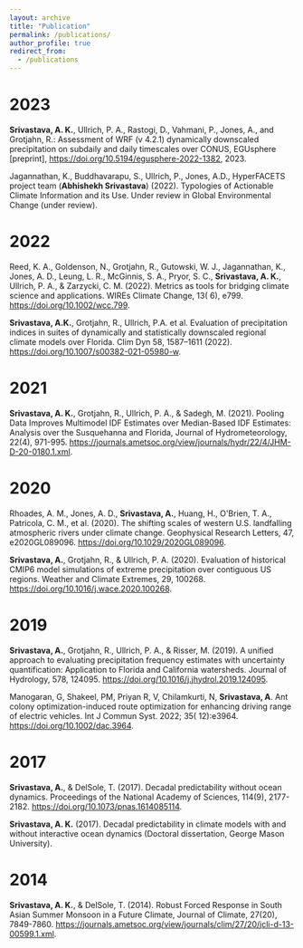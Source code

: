 ```yaml
---
layout: archive
title: "Publication"
permalink: /publications/
author_profile: true
redirect_from:
  - /publications
---
```



2023
======
**Srivastava, A. K.**, Ullrich, P. A., Rastogi, D., Vahmani, P., Jones, A., and Grotjahn, R.: Assessment of WRF (v 4.2.1) dynamically downscaled precipitation on subdaily and daily timescales over CONUS, EGUsphere [preprint], <https://doi.org/10.5194/egusphere-2022-1382>, 2023. 

Jagannathan, K., Buddhavarapu, S., Ullrich, P., Jones, A.D., HyperFACETS project team (**Abhishekh Srivastava**) (2022). Typologies of Actionable Climate Information and its Use. Under review in Global Environmental Change (under review).


2022
======
Reed, K. A., Goldenson, N., Grotjahn, R., Gutowski, W. J., Jagannathan, K., Jones, A. D., Leung, L. R., McGinnis, S. A., Pryor, S. C., **Srivastava, A. K.**, Ullrich, P. A., & Zarzycki, C. M. (2022). Metrics as tools for bridging climate science and applications. WIREs Climate Change, 13( 6), e799. <https://doi.org/10.1002/wcc.799>.

**Srivastava, A.K.**, Grotjahn, R., Ullrich, P.A. et al. Evaluation of precipitation indices in suites of dynamically and statistically downscaled regional climate models over Florida. Clim Dyn 58, 1587–1611 (2022). <https://doi.org/10.1007/s00382-021-05980-w>.

2021
======
**Srivastava, A. K.**, Grotjahn, R., Ullrich, P. A., & Sadegh, M. (2021). Pooling Data Improves Multimodel IDF Estimates over Median-Based IDF Estimates: Analysis over the Susquehanna and Florida, Journal of Hydrometeorology, 22(4), 971-995. <https://journals.ametsoc.org/view/journals/hydr/22/4/JHM-D-20-0180.1.xml>.

2020
======
Rhoades, A. M., Jones, A. D., **Srivastava, A.**, Huang, H., O'Brien, T. A., Patricola, C. M., et al. (2020). The shifting scales of western U.S. landfalling atmospheric rivers under climate change. Geophysical Research Letters, 47, e2020GL089096. <https://doi.org/10.1029/2020GL089096>.

**Srivastava, A.**, Grotjahn, R., & Ullrich, P. A. (2020). Evaluation of historical CMIP6 model simulations of extreme precipitation over contiguous US regions. Weather and Climate Extremes, 29, 100268. <https://doi.org/10.1016/j.wace.2020.100268>.


2019
======
**Srivastava, A.**, Grotjahn, R., Ullrich, P. A., & Risser, M. (2019). A unified approach to evaluating precipitation frequency estimates with uncertainty quantification: Application to Florida and California watersheds. Journal of Hydrology, 578, 124095. <https://doi.org/10.1016/j.jhydrol.2019.124095>.

Manogaran, G, Shakeel, PM, Priyan R, V, Chilamkurti, N, **Srivastava, A**. Ant colony optimization-induced route optimization for enhancing driving range of electric vehicles. Int J Commun Syst. 2022; 35( 12):e3964. <https://doi.org/10.1002/dac.3964>.

2017
======
**Srivastava, A.**, & DelSole, T. (2017). Decadal predictability without ocean dynamics. Proceedings of the National Academy of Sciences, 114(9), 2177-2182. <https://doi.org/10.1073/pnas.1614085114>.

**Srivastava, A. K.** (2017). Decadal predictability in climate models with and without interactive ocean dynamics (Doctoral dissertation, George Mason University).

2014
======
**Srivastava, A. K.**, & DelSole, T. (2014). Robust Forced Response in South Asian Summer Monsoon in a Future Climate, Journal of Climate, 27(20), 7849-7860. <https://journals.ametsoc.org/view/journals/clim/27/20/jcli-d-13-00599.1.xml>.


